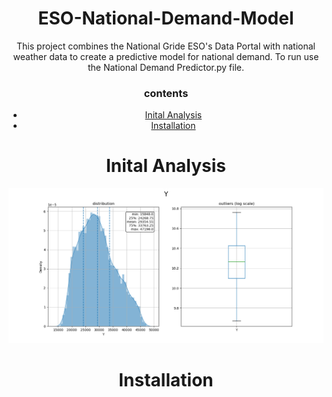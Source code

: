 <center>
<h1 align="center"> ESO-National-Demand-Model</h1>

<p align="center">
 This project combines the National Gride ESO's Data Portal with national weather data to create a predictive model for national demand. To run use the National Demand Predictor.py file. 
</p>
<h3>contents</h3>

<!--ts-->
   * [Inital Analysis](#Inital_Analysis)
   * [Installation](#installation)
<!--te-->

Inital Analysis
============

<p align="center">
 <img src="https://raw.githubusercontent.com/wisespira/ESO-National-Demand-Model/master/probability%20distribution%20of%20National%20Demand.png">
</p>

<p align="center">
 
Installation
============

</p>
